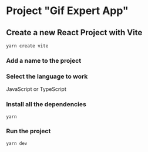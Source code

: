 # Project "Gif Expert App"

## Create a new React Project with Vite

```yarn create vite```

### Add a name to the project

### Select the language to work
JavaScript or 
TypeScript

### Install all the dependencies

```yarn```

### Run the project

```yarn dev```